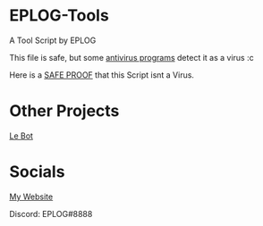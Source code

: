 # EPLOG-Tools
A Tool Script by EPLOG

This file is safe, but some [antivirus programs](https://www.virustotal.com/gui/file-analysis/YjAyMDdjODVjMDU5YmQ4NmJkOWM1YzYwNzdjN2E3MGE6MTY0NTM2OTkwNA==) detect it as a virus :c

Here is a [SAFE PROOF](https://www.youtube.com/watch?v=uLKG4QSaq-s) that this Script isnt a Virus.

# Other Projects
[Le Bot](https://lebot.eplogx.de)

# Socials

[My Website](https://eplogx.de)

Discord: EPLOG#8888
